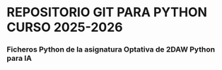# REPOSITORIO GIT PARA PYTHON CURSO 2025-2026

### Ficheros Python de la asignatura Optativa de 2DAW Python para IA
